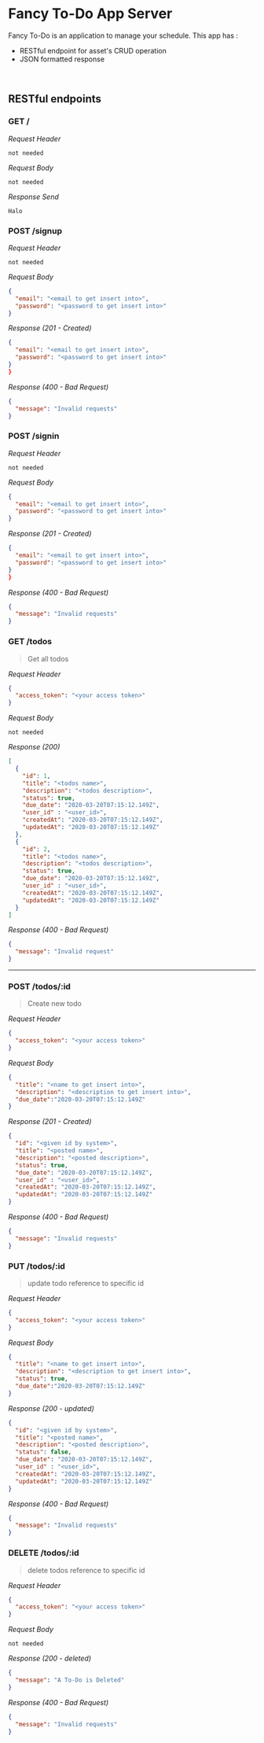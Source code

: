 # Fancy To-Do App Server
Fancy To-Do is an application to manage your schedule. This app has : 
* RESTful endpoint for asset's CRUD operation
* JSON formatted response

&nbsp;

## RESTful endpoints
### GET /
_Request Header_
```
not needed
```

_Request Body_
```
not needed
```

_Response Send_
```string
Halo
```

### POST /signup
_Request Header_
```
not needed
```

_Request Body_
```json
{
  "email": "<email to get insert into>",
  "password": "<password to get insert into>"
}
```

_Response (201 - Created)_
```json
{
  "email": "<email to get insert into>",
  "password": "<password to get insert into>"
}
}
```

_Response (400 - Bad Request)_
```json
{
  "message": "Invalid requests"
}
```

### POST /signin
_Request Header_
```
not needed
```

_Request Body_
```json
{
  "email": "<email to get insert into>",
  "password": "<password to get insert into>"
}
```

_Response (201 - Created)_
```json
{
  "email": "<email to get insert into>",
  "password": "<password to get insert into>"
}
}
```

_Response (400 - Bad Request)_
```json
{
  "message": "Invalid requests"
}
```

### GET /todos

> Get all todos

_Request Header_
```json
{
  "access_token": "<your access token>"
}
```

_Request Body_
```
not needed
```

_Response (200)_
```json
[
  {
    "id": 1,
    "title": "<todos name>",
    "description": "<todos description>",
    "status": true,
    "due_date": "2020-03-20T07:15:12.149Z",
    "user_id" : "<user_id>",
    "createdAt": "2020-03-20T07:15:12.149Z",
    "updatedAt": "2020-03-20T07:15:12.149Z"
  },
  {
    "id": 2,
    "title": "<todos name>",
    "description": "<todos description>",
    "status": true,
    "due_date": "2020-03-20T07:15:12.149Z",
    "user_id" : "<user_id>",
    "createdAt": "2020-03-20T07:15:12.149Z",
    "updatedAt": "2020-03-20T07:15:12.149Z"
  }
]
```

_Response (400 - Bad Request)_
```json
{
  "message": "Invalid request"
}
```
---
### POST /todos/:id

> Create new todo

_Request Header_
```json
{
  "access_token": "<your access token>"
}
```

_Request Body_
```json
{
  "title": "<name to get insert into>",
  "description": "<description to get insert into>",
  "due_date":"2020-03-20T07:15:12.149Z"
}
```

_Response (201 - Created)_
```json
{
  "id": "<given id by system>",
  "title": "<posted name>",
  "description": "<posted description>",
  "status": true,
  "due_date": "2020-03-20T07:15:12.149Z",
  "user_id" : "<user_id>",
  "createdAt": "2020-03-20T07:15:12.149Z",
  "updatedAt": "2020-03-20T07:15:12.149Z"
}
```

_Response (400 - Bad Request)_
```json
{
  "message": "Invalid requests"
}
```

### PUT /todos/:id

> update todo reference to specific id

_Request Header_
```json
{
  "access_token": "<your access token>"
}
```

_Request Body_
```json
{
  "title": "<name to get insert into>",
  "description": "<description to get insert into>",
  "status": true,
  "due_date":"2020-03-20T07:15:12.149Z"
}
```

_Response (200 - updated)_
```json
{
  "id": "<given id by system>",
  "title": "<posted name>",
  "description": "<posted description>",
  "status": false,
  "due_date": "2020-03-20T07:15:12.149Z",
  "user_id" : "<user_id>",
  "createdAt": "2020-03-20T07:15:12.149Z",
  "updatedAt": "2020-03-20T07:15:12.149Z"
}
```

_Response (400 - Bad Request)_
```json
{
  "message": "Invalid requests"
}
```

### DELETE /todos/:id

> delete todos reference to specific id

_Request Header_
```json
{
  "access_token": "<your access token>"
}
```

_Request Body_
```
not needed
```

_Response (200 - deleted)_
```json
{
  "message": "A To-Do is Deleted"
}
```

_Response (400 - Bad Request)_
```json
{
  "message": "Invalid requests"
}
```